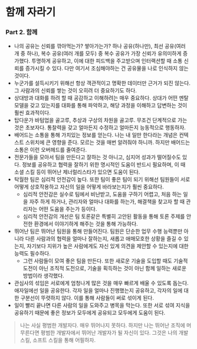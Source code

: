 # 함께 자라기

### Part 2. 함께

- 나의 공유는 신뢰를 깎아먹는가? 쌓아가는가? 하나 공유(하나만), 최선 공유(여러 개 중 하나), 복수 공유(여러 개를 모두) 중 복수 공유가 가장 신뢰가 유의미하게 증가했다. 투명하게 공유하고, 이에 대한 피드백을 주고받으며 인터랙션할 때 소통 신뢰를 증가시킬 수 있다. 다만 여기서 조심해야하는 건 공유물을 나로 인식하지 않는 것이다.
- 누군가를 설득시키기 위해선 항상 객관적이고 명확한 데이터만 근거가 되진 않는다. 그 사람과의 신뢰를 쌓는 것이 오히려 더 중요하기도 하다.
- 상대방과 대화를 하려 할 때 공감하고 이해하려는 매우 중요하다. 상대가 어떤 멘탈 모델을 갖고 있는지를 대화를 통해 파악하고, 해당 과정을 이해하고 답변하는 것이 훨씬 효과적이다.
- 탑다운가 바텀업을 골고루, 추상과 구상의 차원을 골고루. 무조건 단계적으로 가는 것은 초보자다. 통찰력을 갖고 얼마든지 수정하고 얼마든지 능동적으로 행동하자.
- 배어드는 소통을 통해 가치있는 정보를 얻는다. 나는 내 일만 한다라는 개념은 컨텍스트 스위치에 큰 영향을 준다. 모르는 것을 매번 알려줘야 하니까. 하지만 배어드는 소통은 이런 오버헤드를 줄여준다.
- 전문가들을 모아서 팀을 만든다고 잘하는 것 아니고, 심지어 성과가 떨어질수도 있다. 정보를 공유하고 협력을 잘하기 위한 명시적인 도움이 반드시 필요하며, 이 때 소셜 스킬 등이 뛰어난 제너럴리스타가 있으면 도움이 된다.
- 탁월한 팀은 심리적 안전감이 높다. 또한 팀이 좋은 팀이 되기 위해선 팀원들이 서로 어떻게 상호작용하고 자신의 일을 어떻게 바라보는지가 훨씬 중요하다.
    - 심리적 안전감은 실수로 팀에서 비난받고, 도움을 구하기 어렵고, 처음 하는 일을 자주 하게 하거나, 관리자와 얼마나 대화를 하는가, 해결책을 찾고자 할 때 관리자는 어떤 도움을 주는가 등이다.
    - 심리적 안전감의 개선은 팀 토론같은 특별히 고안된 활동을 통해 토론 주제를 안전한 환경에서 이야기하게 해주는 것을 통해 가능하다.
- 뛰어난 팀은 뛰어난 팀원을 통해 만들어진다. 팀원은 단순한 업무 수행 능력뿐만 아니라 다른 사람과의 협력을 얼마나 잘하는지, 새롭고 애매모호한 상황을 즐길 수 있는지, 자기보다 지위가 높은 사람에게도 자신 있게 의견을 제안할 수 있는지에 대한 능력도 필수하다.
    - 그런 사람들이 모여 좋은 팀을 만든다. 또한 새로운 기술을 도입할 때도 기술적 도전이 아닌 조직적 도전으로, 기술을 획득하는 것이 아닌 함께 일하는 새로운 방법이라 생각했다.
- 관심사의 섞임은 서로에게 엄청나게 많은 것을 매우 빠르게 배울 수 있도록 돕는다. 애자일에선 일을 공유한다. 각자 일을 얼마나 진행했는지 공유하고, 각자의 일에 대한 구분선이 뚜렷하지 않다. 이를 통해 사람들이 써로 섞이게 된다.
- 일이 빨리 끝나면 다른 사람의 일을 도와주고 병목을 막는다. 또한 서로 섞여 지식을 공유하기 때문에 좋은 정보가 모두에게 공유되고 모두에게 도움이 된다.

> 나는 사실 평범한 개발자다. 매우 뛰어나지 못하다. 하지만 나는 뛰어난 조직에 머무른다면 평범한 개발자에서 뛰어난 개발자가 될 자신이 있다. 그것은 나의 개발 스킬, 소프트 스킬을 통해 어필하자.
>